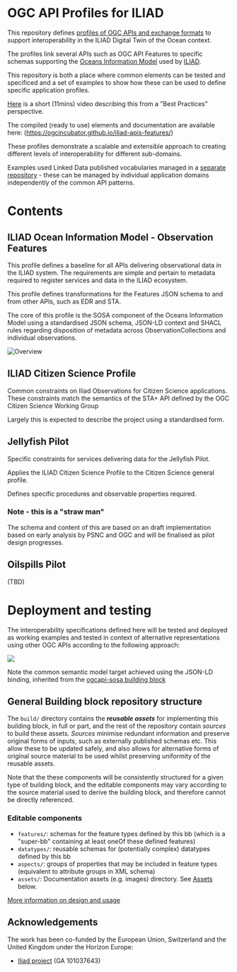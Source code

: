 # OGC API Profiles for ILIAD

This repository defines [profiles of OGC APIs and exchange formats](PROFILES.md) to support interoperability in the ILIAD Digital Twin of the Ocean context.

The profiles link several APIs such as OGC API Features to specific schemas supporting the [Oceans Information Model]() used by [ILIAD]().

This repository is both a place where common elements can be tested and specificed and a set of examples to show how these can be used to define specific application profiles.

[Here](https://drive.google.com/file/d/1kKC2Wx8wItdoH_ZVDQA-KW-f4wv46xcU/view?usp=sharing) is a short (11mins) video describing this from a "Best Practices" perspective.

The compiled (ready to use) elements and documentation are available here: (https://ogcincubator.github.io/iliad-apis-features/)

These profiles demonstrate a scalable and extensible approach to creating different levels of interoperability for different sub-domains.

Examples used Linked Data published vocabularies managed in a [separate repository](https://github.com/ogcincubator/iliad-observable-properties) - these can be managed by individual application domains independently of the common API patterns.


# Contents

## ILIAD Ocean Information Model - Observation Features

This profile defines a baseline for all APIs delivering observational data in the ILIAD system.
The requirements are simple and pertain to metadata required to register services and data in the ILIAD ecosystem.

This profile defines transformations for the Features JSON schema to and from other APIs, such as EDR and STA.

The core of this profile is the SOSA component of the Oceans Information Model using a standardised JSON schema, JSON-LD context and SHACL rules regarding disposition of metadata across ObservationCollections and individual observations.

![Overview](https://lucid.app/publicSegments/view/bba7b5a1-722d-4046-aad9-08cc87735287/image.png)

## ILIAD Citizen Science Profile

Common constraints on Iliad Observations for Citizen Science applications.  These constraints match the semantics of the STA+ API defined by the OGC Citizen Science Working Group

Largely this is expected to describe the project using a standardised form.

## Jellyfish Pilot

Specific constraints for services delivering data for the Jellyfish Pilot.

Applies the ILIAD Citizen Science Profile to the Citizen Science general profile.

Defines specific procedures and observable properties required.

### Note - this is a "straw man"

The schema and content of this are based on an draft implementation based on early analysis by PSNC and OGC and will be finalised as pilot design progresses.

## Oilspills Pilot
(TBD)

# Deployment and testing

The interoperability specifications defined here will be tested and deployed as working examples and tested in context of alternative representations using other OGC APIs according to the following approach:

![](
https://lucid.app/publicSegments/view/77d9155c-1f93-4698-8168-94ad8adf8761/image.png)

Note the common semantic model target achieved using the JSON-LD binding, inherited from the [ogcapi-sosa building block](https://github.com/opengeospatial/ogcapi-sosa)


## General Building block repository structure


The `build/` directory contains the **_reusable assets_** for implementing this building block, in full or part, and the rest of the repository contain *sources* to build these assets.  *Sources* minimise redundant information and preserve original forms of inputs, such as externally published schemas etc.  This allow these to be updated safely, and also allows for alternative forms of original source material to be used whilst preserving uniformity of the reusable assets.

Note that the these components will be consistently structured for a given type of building block, and the editable components may vary according to the source material used to derive the building block, and therefore cannot be directly referenced.

### Editable components

- `features/`: schemas for the feature types defined by this bb (which is a "super-bb" containing at least oneOf these defined features)
- `datatypes/`: reusable schemas for (potentially complex) datatypes defined by this bb
- `aspects/`: groups of properties that may be included in feature types (equivalent to attribute groups in XML schema)
- `assets/`: Documentation assets (e.g. images) directory. See [Assets](#assets) below.

[More information on design and usage](https://github.com/opengeospatial/bblock-template/blob/master/USAGE.md)

## Acknowledgements

The work has been co-funded by the European Union, Switzerland and the United Kingdom under the Horizon Europe:
* [Iliad project](https://www.ogc.org/initiatives/iliad/) (GA 101037643)
